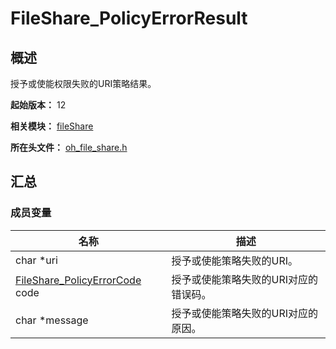 # FileShare_PolicyErrorResult
<!--Kit: Core File Kit-->
<!--Subsystem: FileManagement-->
<!--Owner: @lvzhenjie; @hongjin-li_admin-->
<!--Designer: @chenxi0605; @JerryH1011-->
<!--Tester: @leiyuqian-->
<!--Adviser: @foryourself-->

## 概述

授予或使能权限失败的URI策略结果。

**起始版本：** 12

**相关模块：** [fileShare](capi-fileshare.md)

**所在头文件：** [oh_file_share.h](capi-oh-file-share-h.md)

## 汇总

### 成员变量

| 名称 | 描述 |
| -- | -- |
| char *uri | 授予或使能策略失败的URI。 |
| [FileShare_PolicyErrorCode](capi-oh-file-share-h.md#fileshare_policyerrorcode) code | 授予或使能策略失败的URI对应的错误码。 |
| char *message | 授予或使能策略失败的URI对应的原因。 |



